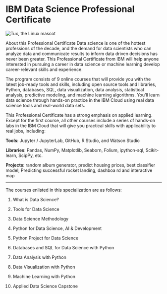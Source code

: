 # IBM Data Science Professional Certificate
![Tux, the Linux mascot](https://raw.githubusercontent.com/Thomas-George-T/IBM-Data-Science-Professional-Certification/master/ibm.svg)


About this Professional Certificate
Data science is one of the hottest professions of the decade, and the demand for data scientists who can analyze data and communicate results to inform data driven decisions has never been greater. This Professional Certificate from IBM will help anyone interested in pursuing a career in data science or machine learning develop career-relevant skills and experience.

The program consists of 9 online courses that will provide you with the latest job-ready tools and skills, including open source tools and libraries, Python, databases, SQL, data visualization, data analysis, statistical analysis, predictive modeling, and machine learning algorithms. You’ll learn data science through hands-on practice in the IBM Cloud using real data science tools and real-world data sets.

This Professional Certificate has a strong emphasis on applied learning. Except for the first course, all other courses include a series of hands-on labs in the IBM Cloud that will give you practical skills with applicability to real jobs, including:

**Tools**: Jupyter / JupyterLab, GitHub, R Studio, and Watson Studio

**Libraries**: Pandas, NumPy, Matplotlib, Seaborn, Folium, ipython-sql, Scikit-learn, ScipPy, etc.

**Projects**: random album generator, predict housing prices, best classifier model, Predicting successful rocket landing, dashboa rd and interactive map

-------------------------

The courses enlisted in this specialization are as follows:

1. What is Data Science?

2. Tools for Data Science

3. Data Science Methodology

4. Python for Data Science, AI & Development

5. Python Project for Data Science

6. Databases and SQL for Data Science with Python

7. Data Analysis with Python

8. Data Visualization with Python

9. Machine Learning with Python

10. Applied Data Science Capstone

